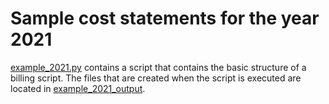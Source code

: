 # Sample cost statements for the year 2021

[example_2021.py](./example_2021.py) contains a script that contains the basic structure of a billing script.
The files that are created when the script is executed are located in [example_2021_output](./example_2021_output/).
